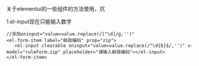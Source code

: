 关于elementui的一些组件的方法使用，坑

1.el-input现在只能输入数字

```vue
//添加oninput="value=value.replace(/[^\d]/g,'')"
<el-form-item label="邮政编码" prop="zip">
   <el-input clearable oninput="value=value.replace(/^\d{6}$/,'')" v-model="ruleForm.zip" placeholder="请输入邮政编码"></el-input>
</el-form-item>
```

